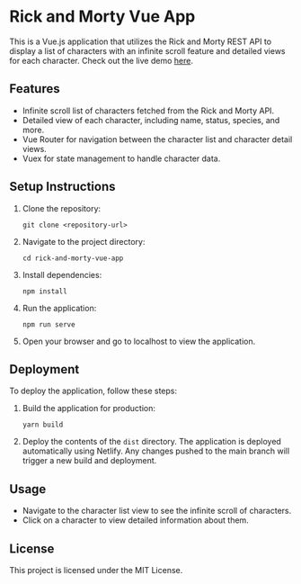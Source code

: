 # Rick and Morty Vue App

This is a Vue.js application that utilizes the Rick and Morty REST API to display a list of characters with an infinite scroll feature and detailed views for each character. Check out the live demo [here](https://rick-and-morty-vd.netlify.app/).

## Features

- Infinite scroll list of characters fetched from the Rick and Morty API.
- Detailed view of each character, including name, status, species, and more.
- Vue Router for navigation between the character list and character detail views.
- Vuex for state management to handle character data.

## Setup Instructions

1. Clone the repository:

   ```
   git clone <repository-url>
   ```

2. Navigate to the project directory:

   ```
   cd rick-and-morty-vue-app
   ```

3. Install dependencies:

   ```
   npm install
   ```

4. Run the application:

   ```
   npm run serve
   ```

5. Open your browser and go to localhost to view the application.

## Deployment

To deploy the application, follow these steps:

1. Build the application for production:

   ```
   yarn build
   ```

2. Deploy the contents of the `dist` directory. The application is deployed automatically using Netlify. Any changes pushed to the main branch will trigger a new build and deployment.

## Usage

- Navigate to the character list view to see the infinite scroll of characters.
- Click on a character to view detailed information about them.

## License

This project is licensed under the MIT License.
